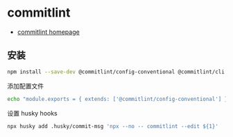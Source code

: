 # commitlint

- [commitlint homepage](https://commitlint.js.org/)

## 安装

```bash npm2yarn
npm install --save-dev @commitlint/config-conventional @commitlint/cli
```

添加配置文件

```bash
echo "module.exports = { extends: ['@commitlint/config-conventional'] };" > .commitlintrc.js
```

设置 husky hooks

```bash
npx husky add .husky/commit-msg 'npx --no -- commitlint --edit ${1}'
```

